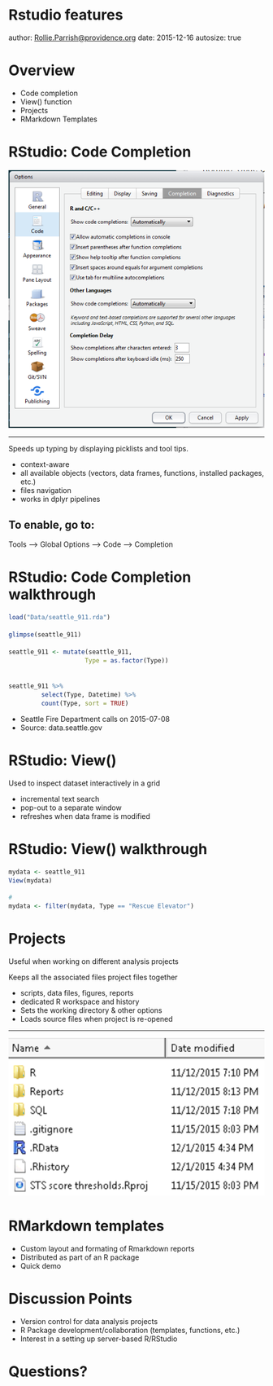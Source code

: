 Rstudio features
========================================================
author: Rollie.Parrish@providence.org
date: 2015-12-16
autosize: true


Overview
===============

- Code completion
- View() function
- Projects
- RMarkdown Templates




RStudio: Code Completion
==================

![alt text](Rstudio_features-figure/code_completion.png)

***
Speeds up typing by displaying picklists and tool tips.
 - context-aware
 - all available objects (vectors, data frames, functions, installed packages, etc.)
 - files navigation
 - works in dplyr pipelines

## To enable, go to:
Tools --> Global Options --> Code --> Completion




RStudio: Code Completion walkthrough
==================



<!--
# remember to setwd() to source file location
# enter each line in console window
-->


```r
load("Data/seattle_911.rda")

glimpse(seattle_911)

seattle_911 <- mutate(seattle_911,
                     Type = as.factor(Type))


seattle_911 %>%
         select(Type, Datetime) %>%
         count(Type, sort = TRUE)
```

- Seattle Fire Department calls on 2015-07-08
- Source: data.seattle.gov


RStudio: View()
===============

Used to inspect dataset interactively in a grid

- incremental text search
- pop-out to a separate window
- refreshes when data frame is modified


RStudio: View() walkthrough
===============


```r
mydata <- seattle_911
View(mydata)

#
mydata <- filter(mydata, Type == "Rescue Elevator")
```


Projects
========

Useful when working on different analysis projects

Keeps all the associated files project files together
 - scripts, data files, figures, reports
 - dedicated R workspace and history
 - Sets the working directory & other options
 - Loads source files when project is re-opened


***
![alt text](Rstudio_features-figure/project_folders.png)




RMarkdown templates
===================

- Custom layout and formating of Rmarkdown reports
- Distributed as part of an R package
- Quick demo





Discussion Points
=================

- Version control for data analysis projects
- R Package development/collaboration (templates, functions, etc.)
- Interest in a setting up server-based R/RStudio




Questions?
=========



